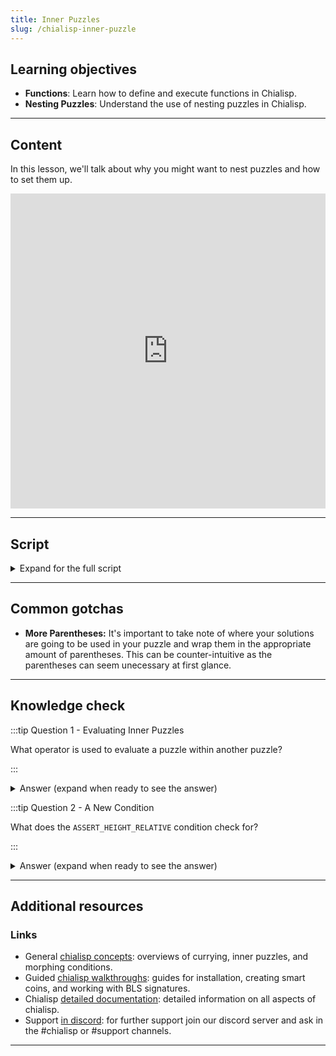 ```yaml
---
title: Inner Puzzles
slug: /chialisp-inner-puzzle
---
```


## Learning objectives

- **Functions**: Learn how to define and execute functions in Chialisp.
- **Nesting Puzzles**: Understand the use of nesting puzzles in Chialisp.

***

## Content

In this lesson, we'll talk about why you might want to nest puzzles and how to set them up.

<div class="videoWrapper">
<iframe width="100%" height="504" src="https://www.youtube.com/embed/GAw1yMmkO3g" frameborder="0" allowfullscreen="allowfullscreen"></iframe>
</div>

***

## Script

<details>

<summary> Expand for the full script </summary>

00:00\
All puzzles result in the output of a condition that tells a blockchain what to do with a coin that it's wrapped in. Inner puzzles can be thought of as a coin within a coin where the result is a condition that is passed to the outer puzzle which executes it.

00:20\
One specific use for this functionality is if you wanted to use a generic inner puzzle and wrap it in an outer puzzle that verifies a signature. The outer puzzle can be a sort of template that you can pass in any generic inner puzzle and it will be signature protected by the outer puzzle. Let's create this exact outer puzzle template.

00:40\
We're going to define a module, and for our parameters we'll have a `PUBLIC_KEY` that we'll curry in later, an `INNER_PUZZLE` that we'll also curry in, and then the `inner_solution`. We'll include the `condition_codes.clib` library file and the `sha256tree.clib` library file as well. Then, we're going to define a new function.

01:00\
We'll call this `calculate_output` and in the parameters we'll have our `PUBLIC_KEY`, the `inner_solution`, and the `conditions` that we'll execute. In a combine statement, we'll have the standard signature verification that we used in the previous video. (`(defun calculate_output (PUBLIC_KEY inner_solution conditions) (c (list AGG_SIG_MET PUBLIC_KEY (sha256tree inner_solution)) conditions))`)

01:20\
For the message that we're verifying, we'll be verifying the `inner_solution` and then we'll return the `conditions`. Now that we've defined our new function, we'll call it with `calculate_output`, provide the `PUBLIC_KEY` and the `inner_solution`, and then we'll use the `apply` operator or `a` on our `INNER_PUZZLE`, providing the `inner_solution`. (`calculate_output PUBLIC_KEY inner_solution (a INNER_PUZZLE inner_solution)`)

01:40\
The `apply` operator is how you execute some code. So the `INNER_PUZZLE` will be executed with the `inner_solution`. So this puzzle will first evaluate the inner puzzle with the `(a INNER_PUZZLE inner_solution))` method, and use the result as the condition for our `calculate_output` function.

02:00\
This function requires a signature of the `inner_solution` to pass. Now let's write the inner puzzle. For this puzzle, we're going to use a condition called `ASSERT_HEIGHT_RELATIVE`, which specifies when a coin can be spent, based on the number of blocks passed since coin creation. We'll define a module and in our parameters, we'll curry in the `REQUIRED_BLOCKS`. This will be a number of blocks that have to pass before the coin can be spent.

02:20\
Then, we'll have our `conditions`. We'll include the `condition_codes.clib` library again, and then we'll define a statement that uses the `ASSERT_HEIGHT_RELATIVE` condition on the `REQUIRED_BLOCKS` that we curried in, and then we'll return the `conditions`.

02:40\
All right, now we have both our inner puzzle and our outer puzzle. Let's curry in the needed values. First we'll get our public key with `chia keys show`, and then we'll curry the block value into the inner puzzle with `cdv clsp curry inner-puzzle.clsp -a` and specify the number of blocks that we want to pass.

03:00\
In this case, we'll use `20`. We can now curry this result, along with our public key, into the outer puzzle with `cdv clsp curry outer-puzzle.clsp -a`, enter our public key, `-a` and in quotes we'll paste the compiled inner puzzle.

03:20\
Now that we have our final compiled puzzle, we can go ahead and create a coin using the process that we covered in the last video. Once the coin has been created, we can create our solution for this coin. First we get our wallet address and `decode` it. We'll use this in our desired solution. Again, we'll be using the `CREATE_COIN` condition signified by the code `51`.

03:40\
Note that I'm nesting the solution in four (4) sets of parentheses. This is because the outer puzzle parameters list is passed in wrapped with parentheses as is the inner solution. In the inner puzzle, we have another set of parentheses for the list of conditions, and each condition is also wrapped.

04:00\
It's important to understand the structure of the puzzle to make sure that the solution you provide is structured properly. Now we'll add the encoded solution into our spend bundle where we already have the coin info and puzzle reveal from coin creation. Next, we'll get our signature using the method we outlined in the previous video. We'll hash our solution and concatenate it with the coin ID and genesis challenge.

04:20\
Now we can sign the resulting message with `chia keys sign` and copy the signature into our spend bundle, being sure to append `0x` to signify that it's a value. Now run `cdv rpc pushtx spendbundle.json`.

04:40\
If the number of blocks is not yet passed, it will have a pending status. If successful, we can look up the coin record again and see that the spent block index is more than 20 blocks later than the confirmed block index. In this video, we learned how inner puzzles work and how they interact with outer puzzles. Thanks so much for watching, catch you next time.

</details>

***

## Common gotchas

- **More Parentheses:** It's important to take note of where your solutions are going to be used in your puzzle and wrap them in the appropriate amount of parentheses. This can be counter-intuitive as the parentheses can seem unecessary at first glance.

***

## Knowledge check

:::tip Question 1 - Evaluating Inner Puzzles

What operator is used to evaluate a puzzle within another puzzle?

:::

<details>

<summary> Answer (expand when ready to see the answer)  </summary>

The `apply` operator. (`a`)

```chialisp
(a INNER_PUZZLE inner_solution)
```

</details>

:::tip Question 2 - A New Condition

What does the `ASSERT_HEIGHT_RELATIVE` condition check for?

:::

<details>

<summary> Answer (expand when ready to see the answer)  </summary>

`ASSERT_HEIGHT_RELATIVE` checks for how many blocks have passed since coin creation. It allows the resolution of a puzzle after a predefined number of blocks have passed.

</details>

***

## Additional resources

### Links

- General [chialisp concepts](https://docs.chia.net/guides/chialisp-concepts): overviews of currying, inner puzzles, and morphing conditions.
- Guided [chialisp walkthroughs](https://docs.chia.net/guides/): guides for installation, creating smart coins, and working with BLS signatures.
- Chialisp [detailed documentation](https://chialisp.com/): detailed information on all aspects of chialisp.
- Support [in discord](https://discord.gg/chia): for further support join our discord server and ask in the #chialisp or #support channels.

***
